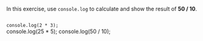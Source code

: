 In this exercise,
use `console.log` to calculate
and
show the result of **50 / 10**.

<codeblock language="javascript" type="exercise" testMode="fixedInput">
<code>
console.log(2 * 3);
</code>

<hints>
<hint>
console.log(25 * 5);
</hint>
</hints>

<solution>
console.log(50 / 10);
</solution>
</codeblock>